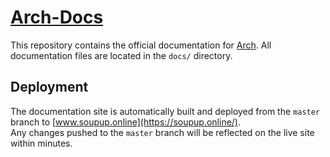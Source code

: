 # [Arch-Docs]

This repository contains the official documentation for [Arch]. All documentation files are located in the `docs/` directory.

## Deployment

The documentation site is automatically built and deployed from the `master` branch to [www.soupup.online](https://soupup.online/).  
Any changes pushed to the `master` branch will be reflected on the live site within minutes.

[Arch-Docs]: https://soupup.online/  
[Arch]: https://soupup.online/  
